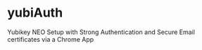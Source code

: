 yubiAuth
========

Yubikey NEO Setup with Strong Authentication and Secure Email certificates via a Chrome App
